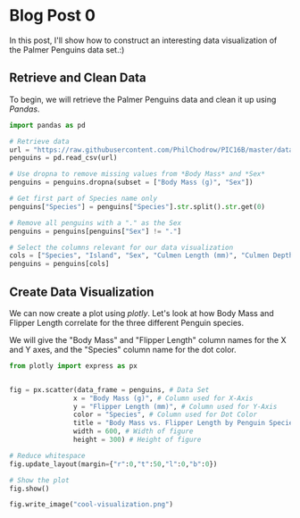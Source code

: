 # Blog Post 0
In this post, I'll show how to construct an interesting data visualization of the Palmer Penguins data set.:) 

## Retrieve and Clean Data
To begin, we will retrieve the Palmer Penguins data and clean it up using *Pandas*. 


```python
import pandas as pd

# Retrieve data
url = "https://raw.githubusercontent.com/PhilChodrow/PIC16B/master/datasets/palmer_penguins.csv"
penguins = pd.read_csv(url)

# Use dropna to remove missing values from *Body Mass* and *Sex*
penguins = penguins.dropna(subset = ["Body Mass (g)", "Sex"])

# Get first part of Species name only 
penguins["Species"] = penguins["Species"].str.split().str.get(0)

# Remove all penguins with a "." as the Sex
penguins = penguins[penguins["Sex"] != "."]

# Select the columns relevant for our data visualization
cols = ["Species", "Island", "Sex", "Culmen Length (mm)", "Culmen Depth (mm)", "Flipper Length (mm)", "Body Mass (g)"]
penguins = penguins[cols]
```

## Create Data Visualization
We can now create a plot using *plotly*. 
Let's look at how Body Mass and Flipper Length correlate for the three different Penguin species.

We will give the "Body Mass" and "Flipper Length" column names for the X and Y axes, and the "Species"
column name for the dot color.



```python
from plotly import express as px


fig = px.scatter(data_frame = penguins, # Data Set
                x = "Body Mass (g)", # Column used for X-Axis 
                y = "Flipper Length (mm)", # Column used for Y-Axis 
                color = "Species", # Column used for Dot Color
                title = "Body Mass vs. Flipper Length by Penguin Species", # Title of plot 
                width = 600, # Width of figure 
                height = 300) # Height of figure 

# Reduce whitespace
fig.update_layout(margin={"r":0,"t":50,"l":0,"b":0})

# Show the plot
fig.show()

fig.write_image("cool-visualization.png")
```


<div>                            <div id="d828e697-92e3-40e2-972a-1b84bea9f80c" class="plotly-graph-div" style="height:300px; width:600px;"></div>            <script type="text/javascript">                require(["plotly"], function(Plotly) {                    window.PLOTLYENV=window.PLOTLYENV || {};                                    if (document.getElementById("d828e697-92e3-40e2-972a-1b84bea9f80c")) {                    Plotly.newPlot(                        "d828e697-92e3-40e2-972a-1b84bea9f80c",                        [{"hovertemplate":"Species=Adelie<br>Body Mass (g)=%{x}<br>Flipper Length (mm)=%{y}<extra></extra>","legendgroup":"Adelie","marker":{"color":"#636efa","symbol":"circle"},"mode":"markers","name":"Adelie","orientation":"v","showlegend":true,"x":[3750.0,3800.0,3250.0,3450.0,3650.0,3625.0,4675.0,3200.0,3800.0,4400.0,3700.0,3450.0,4500.0,3325.0,4200.0,3400.0,3600.0,3800.0,3950.0,3800.0,3800.0,3550.0,3200.0,3150.0,3950.0,3250.0,3900.0,3300.0,3900.0,3325.0,4150.0,3950.0,3550.0,3300.0,4650.0,3150.0,3900.0,3100.0,4400.0,3000.0,4600.0,3425.0,3450.0,4150.0,3500.0,4300.0,3450.0,4050.0,2900.0,3700.0,3550.0,3800.0,2850.0,3750.0,3150.0,4400.0,3600.0,4050.0,2850.0,3950.0,3350.0,4100.0,3050.0,4450.0,3600.0,3900.0,3550.0,4150.0,3700.0,4250.0,3700.0,3900.0,3550.0,4000.0,3200.0,4700.0,3800.0,4200.0,3350.0,3550.0,3800.0,3500.0,3950.0,3600.0,3550.0,4300.0,3400.0,4450.0,3300.0,4300.0,3700.0,4350.0,2900.0,4100.0,3725.0,4725.0,3075.0,4250.0,2925.0,3550.0,3750.0,3900.0,3175.0,4775.0,3825.0,4600.0,3200.0,4275.0,3900.0,4075.0,2900.0,3775.0,3350.0,3325.0,3150.0,3500.0,3450.0,3875.0,3050.0,4000.0,3275.0,4300.0,3050.0,4000.0,3325.0,3500.0,3500.0,4475.0,3425.0,3900.0,3175.0,3975.0,3400.0,4250.0,3400.0,3475.0,3050.0,3725.0,3000.0,3650.0,4250.0,3475.0,3450.0,3750.0,3700.0,4000.0],"xaxis":"x","y":[181.0,186.0,195.0,193.0,190.0,181.0,195.0,182.0,191.0,198.0,185.0,195.0,197.0,184.0,194.0,174.0,180.0,189.0,185.0,180.0,187.0,183.0,187.0,172.0,180.0,178.0,178.0,188.0,184.0,195.0,196.0,190.0,180.0,181.0,184.0,182.0,195.0,186.0,196.0,185.0,190.0,182.0,190.0,191.0,186.0,188.0,190.0,200.0,187.0,191.0,186.0,193.0,181.0,194.0,185.0,195.0,185.0,192.0,184.0,192.0,195.0,188.0,190.0,198.0,190.0,190.0,196.0,197.0,190.0,195.0,191.0,184.0,187.0,195.0,189.0,196.0,187.0,193.0,191.0,194.0,190.0,189.0,189.0,190.0,202.0,205.0,185.0,186.0,187.0,208.0,190.0,196.0,178.0,192.0,192.0,203.0,183.0,190.0,193.0,184.0,199.0,190.0,181.0,197.0,198.0,191.0,193.0,197.0,191.0,196.0,188.0,199.0,189.0,189.0,187.0,198.0,176.0,202.0,186.0,199.0,191.0,195.0,191.0,210.0,190.0,197.0,193.0,199.0,187.0,190.0,191.0,200.0,185.0,193.0,193.0,187.0,188.0,190.0,192.0,185.0,190.0,184.0,195.0,193.0,187.0,201.0],"yaxis":"y","type":"scatter"},{"hovertemplate":"Species=Chinstrap<br>Body Mass (g)=%{x}<br>Flipper Length (mm)=%{y}<extra></extra>","legendgroup":"Chinstrap","marker":{"color":"#EF553B","symbol":"circle"},"mode":"markers","name":"Chinstrap","orientation":"v","showlegend":true,"x":[3500.0,3900.0,3650.0,3525.0,3725.0,3950.0,3250.0,3750.0,4150.0,3700.0,3800.0,3775.0,3700.0,4050.0,3575.0,4050.0,3300.0,3700.0,3450.0,4400.0,3600.0,3400.0,2900.0,3800.0,3300.0,4150.0,3400.0,3800.0,3700.0,4550.0,3200.0,4300.0,3350.0,4100.0,3600.0,3900.0,3850.0,4800.0,2700.0,4500.0,3950.0,3650.0,3550.0,3500.0,3675.0,4450.0,3400.0,4300.0,3250.0,3675.0,3325.0,3950.0,3600.0,4050.0,3350.0,3450.0,3250.0,4050.0,3800.0,3525.0,3950.0,3650.0,3650.0,4000.0,3400.0,3775.0,4100.0,3775.0],"xaxis":"x","y":[192.0,196.0,193.0,188.0,197.0,198.0,178.0,197.0,195.0,198.0,193.0,194.0,185.0,201.0,190.0,201.0,197.0,181.0,190.0,195.0,181.0,191.0,187.0,193.0,195.0,197.0,200.0,200.0,191.0,205.0,187.0,201.0,187.0,203.0,195.0,199.0,195.0,210.0,192.0,205.0,210.0,187.0,196.0,196.0,196.0,201.0,190.0,212.0,187.0,198.0,199.0,201.0,193.0,203.0,187.0,197.0,191.0,203.0,202.0,194.0,206.0,189.0,195.0,207.0,202.0,193.0,210.0,198.0],"yaxis":"y","type":"scatter"},{"hovertemplate":"Species=Gentoo<br>Body Mass (g)=%{x}<br>Flipper Length (mm)=%{y}<extra></extra>","legendgroup":"Gentoo","marker":{"color":"#00cc96","symbol":"circle"},"mode":"markers","name":"Gentoo","orientation":"v","showlegend":true,"x":[4500.0,5700.0,4450.0,5700.0,5400.0,4550.0,4800.0,5200.0,4400.0,5150.0,4650.0,5550.0,4650.0,5850.0,4200.0,5850.0,4150.0,6300.0,4800.0,5350.0,5700.0,5000.0,4400.0,5050.0,5000.0,5100.0,5650.0,4600.0,5550.0,5250.0,4700.0,5050.0,6050.0,5150.0,5400.0,4950.0,5250.0,4350.0,5350.0,3950.0,5700.0,4300.0,4750.0,5550.0,4900.0,4200.0,5400.0,5100.0,5300.0,4850.0,5300.0,4400.0,5000.0,4900.0,5050.0,4300.0,5000.0,4450.0,5550.0,4200.0,5300.0,4400.0,5650.0,4700.0,5700.0,5800.0,4700.0,5550.0,4750.0,5000.0,5100.0,5200.0,4700.0,5800.0,4600.0,6000.0,4750.0,5950.0,4625.0,5450.0,4725.0,5350.0,4750.0,5600.0,4600.0,5300.0,4875.0,5550.0,4950.0,5400.0,4750.0,5650.0,4850.0,5200.0,4925.0,4875.0,4625.0,5250.0,4850.0,5600.0,4975.0,5500.0,5500.0,4700.0,5500.0,4575.0,5500.0,5000.0,5950.0,4650.0,5500.0,4375.0,5850.0,6000.0,4925.0,4850.0,5750.0,5200.0,5400.0],"xaxis":"x","y":[211.0,230.0,210.0,218.0,215.0,210.0,211.0,219.0,209.0,215.0,214.0,216.0,214.0,213.0,210.0,217.0,210.0,221.0,209.0,222.0,218.0,215.0,213.0,215.0,215.0,215.0,215.0,210.0,220.0,222.0,209.0,207.0,230.0,220.0,220.0,213.0,219.0,208.0,208.0,208.0,225.0,210.0,216.0,222.0,217.0,210.0,225.0,213.0,215.0,210.0,220.0,210.0,225.0,217.0,220.0,208.0,220.0,208.0,224.0,208.0,221.0,214.0,231.0,219.0,230.0,229.0,220.0,223.0,216.0,221.0,221.0,217.0,216.0,230.0,209.0,220.0,215.0,223.0,212.0,221.0,212.0,224.0,212.0,228.0,218.0,218.0,212.0,230.0,218.0,228.0,212.0,224.0,214.0,226.0,216.0,222.0,203.0,225.0,219.0,228.0,215.0,228.0,215.0,210.0,219.0,208.0,209.0,216.0,229.0,213.0,230.0,217.0,230.0,222.0,214.0,215.0,222.0,212.0,213.0],"yaxis":"y","type":"scatter"}],                        {"template":{"data":{"bar":[{"error_x":{"color":"#2a3f5f"},"error_y":{"color":"#2a3f5f"},"marker":{"line":{"color":"#E5ECF6","width":0.5},"pattern":{"fillmode":"overlay","size":10,"solidity":0.2}},"type":"bar"}],"barpolar":[{"marker":{"line":{"color":"#E5ECF6","width":0.5},"pattern":{"fillmode":"overlay","size":10,"solidity":0.2}},"type":"barpolar"}],"carpet":[{"aaxis":{"endlinecolor":"#2a3f5f","gridcolor":"white","linecolor":"white","minorgridcolor":"white","startlinecolor":"#2a3f5f"},"baxis":{"endlinecolor":"#2a3f5f","gridcolor":"white","linecolor":"white","minorgridcolor":"white","startlinecolor":"#2a3f5f"},"type":"carpet"}],"choropleth":[{"colorbar":{"outlinewidth":0,"ticks":""},"type":"choropleth"}],"contour":[{"colorbar":{"outlinewidth":0,"ticks":""},"colorscale":[[0.0,"#0d0887"],[0.1111111111111111,"#46039f"],[0.2222222222222222,"#7201a8"],[0.3333333333333333,"#9c179e"],[0.4444444444444444,"#bd3786"],[0.5555555555555556,"#d8576b"],[0.6666666666666666,"#ed7953"],[0.7777777777777778,"#fb9f3a"],[0.8888888888888888,"#fdca26"],[1.0,"#f0f921"]],"type":"contour"}],"contourcarpet":[{"colorbar":{"outlinewidth":0,"ticks":""},"type":"contourcarpet"}],"heatmap":[{"colorbar":{"outlinewidth":0,"ticks":""},"colorscale":[[0.0,"#0d0887"],[0.1111111111111111,"#46039f"],[0.2222222222222222,"#7201a8"],[0.3333333333333333,"#9c179e"],[0.4444444444444444,"#bd3786"],[0.5555555555555556,"#d8576b"],[0.6666666666666666,"#ed7953"],[0.7777777777777778,"#fb9f3a"],[0.8888888888888888,"#fdca26"],[1.0,"#f0f921"]],"type":"heatmap"}],"heatmapgl":[{"colorbar":{"outlinewidth":0,"ticks":""},"colorscale":[[0.0,"#0d0887"],[0.1111111111111111,"#46039f"],[0.2222222222222222,"#7201a8"],[0.3333333333333333,"#9c179e"],[0.4444444444444444,"#bd3786"],[0.5555555555555556,"#d8576b"],[0.6666666666666666,"#ed7953"],[0.7777777777777778,"#fb9f3a"],[0.8888888888888888,"#fdca26"],[1.0,"#f0f921"]],"type":"heatmapgl"}],"histogram":[{"marker":{"pattern":{"fillmode":"overlay","size":10,"solidity":0.2}},"type":"histogram"}],"histogram2d":[{"colorbar":{"outlinewidth":0,"ticks":""},"colorscale":[[0.0,"#0d0887"],[0.1111111111111111,"#46039f"],[0.2222222222222222,"#7201a8"],[0.3333333333333333,"#9c179e"],[0.4444444444444444,"#bd3786"],[0.5555555555555556,"#d8576b"],[0.6666666666666666,"#ed7953"],[0.7777777777777778,"#fb9f3a"],[0.8888888888888888,"#fdca26"],[1.0,"#f0f921"]],"type":"histogram2d"}],"histogram2dcontour":[{"colorbar":{"outlinewidth":0,"ticks":""},"colorscale":[[0.0,"#0d0887"],[0.1111111111111111,"#46039f"],[0.2222222222222222,"#7201a8"],[0.3333333333333333,"#9c179e"],[0.4444444444444444,"#bd3786"],[0.5555555555555556,"#d8576b"],[0.6666666666666666,"#ed7953"],[0.7777777777777778,"#fb9f3a"],[0.8888888888888888,"#fdca26"],[1.0,"#f0f921"]],"type":"histogram2dcontour"}],"mesh3d":[{"colorbar":{"outlinewidth":0,"ticks":""},"type":"mesh3d"}],"parcoords":[{"line":{"colorbar":{"outlinewidth":0,"ticks":""}},"type":"parcoords"}],"pie":[{"automargin":true,"type":"pie"}],"scatter":[{"marker":{"colorbar":{"outlinewidth":0,"ticks":""}},"type":"scatter"}],"scatter3d":[{"line":{"colorbar":{"outlinewidth":0,"ticks":""}},"marker":{"colorbar":{"outlinewidth":0,"ticks":""}},"type":"scatter3d"}],"scattercarpet":[{"marker":{"colorbar":{"outlinewidth":0,"ticks":""}},"type":"scattercarpet"}],"scattergeo":[{"marker":{"colorbar":{"outlinewidth":0,"ticks":""}},"type":"scattergeo"}],"scattergl":[{"marker":{"colorbar":{"outlinewidth":0,"ticks":""}},"type":"scattergl"}],"scattermapbox":[{"marker":{"colorbar":{"outlinewidth":0,"ticks":""}},"type":"scattermapbox"}],"scatterpolar":[{"marker":{"colorbar":{"outlinewidth":0,"ticks":""}},"type":"scatterpolar"}],"scatterpolargl":[{"marker":{"colorbar":{"outlinewidth":0,"ticks":""}},"type":"scatterpolargl"}],"scatterternary":[{"marker":{"colorbar":{"outlinewidth":0,"ticks":""}},"type":"scatterternary"}],"surface":[{"colorbar":{"outlinewidth":0,"ticks":""},"colorscale":[[0.0,"#0d0887"],[0.1111111111111111,"#46039f"],[0.2222222222222222,"#7201a8"],[0.3333333333333333,"#9c179e"],[0.4444444444444444,"#bd3786"],[0.5555555555555556,"#d8576b"],[0.6666666666666666,"#ed7953"],[0.7777777777777778,"#fb9f3a"],[0.8888888888888888,"#fdca26"],[1.0,"#f0f921"]],"type":"surface"}],"table":[{"cells":{"fill":{"color":"#EBF0F8"},"line":{"color":"white"}},"header":{"fill":{"color":"#C8D4E3"},"line":{"color":"white"}},"type":"table"}]},"layout":{"annotationdefaults":{"arrowcolor":"#2a3f5f","arrowhead":0,"arrowwidth":1},"autotypenumbers":"strict","coloraxis":{"colorbar":{"outlinewidth":0,"ticks":""}},"colorscale":{"diverging":[[0,"#8e0152"],[0.1,"#c51b7d"],[0.2,"#de77ae"],[0.3,"#f1b6da"],[0.4,"#fde0ef"],[0.5,"#f7f7f7"],[0.6,"#e6f5d0"],[0.7,"#b8e186"],[0.8,"#7fbc41"],[0.9,"#4d9221"],[1,"#276419"]],"sequential":[[0.0,"#0d0887"],[0.1111111111111111,"#46039f"],[0.2222222222222222,"#7201a8"],[0.3333333333333333,"#9c179e"],[0.4444444444444444,"#bd3786"],[0.5555555555555556,"#d8576b"],[0.6666666666666666,"#ed7953"],[0.7777777777777778,"#fb9f3a"],[0.8888888888888888,"#fdca26"],[1.0,"#f0f921"]],"sequentialminus":[[0.0,"#0d0887"],[0.1111111111111111,"#46039f"],[0.2222222222222222,"#7201a8"],[0.3333333333333333,"#9c179e"],[0.4444444444444444,"#bd3786"],[0.5555555555555556,"#d8576b"],[0.6666666666666666,"#ed7953"],[0.7777777777777778,"#fb9f3a"],[0.8888888888888888,"#fdca26"],[1.0,"#f0f921"]]},"colorway":["#636efa","#EF553B","#00cc96","#ab63fa","#FFA15A","#19d3f3","#FF6692","#B6E880","#FF97FF","#FECB52"],"font":{"color":"#2a3f5f"},"geo":{"bgcolor":"white","lakecolor":"white","landcolor":"#E5ECF6","showlakes":true,"showland":true,"subunitcolor":"white"},"hoverlabel":{"align":"left"},"hovermode":"closest","mapbox":{"style":"light"},"paper_bgcolor":"white","plot_bgcolor":"#E5ECF6","polar":{"angularaxis":{"gridcolor":"white","linecolor":"white","ticks":""},"bgcolor":"#E5ECF6","radialaxis":{"gridcolor":"white","linecolor":"white","ticks":""}},"scene":{"xaxis":{"backgroundcolor":"#E5ECF6","gridcolor":"white","gridwidth":2,"linecolor":"white","showbackground":true,"ticks":"","zerolinecolor":"white"},"yaxis":{"backgroundcolor":"#E5ECF6","gridcolor":"white","gridwidth":2,"linecolor":"white","showbackground":true,"ticks":"","zerolinecolor":"white"},"zaxis":{"backgroundcolor":"#E5ECF6","gridcolor":"white","gridwidth":2,"linecolor":"white","showbackground":true,"ticks":"","zerolinecolor":"white"}},"shapedefaults":{"line":{"color":"#2a3f5f"}},"ternary":{"aaxis":{"gridcolor":"white","linecolor":"white","ticks":""},"baxis":{"gridcolor":"white","linecolor":"white","ticks":""},"bgcolor":"#E5ECF6","caxis":{"gridcolor":"white","linecolor":"white","ticks":""}},"title":{"x":0.05},"xaxis":{"automargin":true,"gridcolor":"white","linecolor":"white","ticks":"","title":{"standoff":15},"zerolinecolor":"white","zerolinewidth":2},"yaxis":{"automargin":true,"gridcolor":"white","linecolor":"white","ticks":"","title":{"standoff":15},"zerolinecolor":"white","zerolinewidth":2}}},"xaxis":{"anchor":"y","domain":[0.0,1.0],"title":{"text":"Body Mass (g)"}},"yaxis":{"anchor":"x","domain":[0.0,1.0],"title":{"text":"Flipper Length (mm)"}},"legend":{"title":{"text":"Species"},"tracegroupgap":0},"title":{"text":"Body Mass vs. Flipper Length by Penguin Species"},"height":300,"width":600,"margin":{"r":0,"t":50,"l":0,"b":0}},                        {"responsive": true}                    ).then(function(){

var gd = document.getElementById('d828e697-92e3-40e2-972a-1b84bea9f80c');
var x = new MutationObserver(function (mutations, observer) {{
        var display = window.getComputedStyle(gd).display;
        if (!display || display === 'none') {{
            console.log([gd, 'removed!']);
            Plotly.purge(gd);
            observer.disconnect();
        }}
}});

// Listen for the removal of the full notebook cells
var notebookContainer = gd.closest('#notebook-container');
if (notebookContainer) {{
    x.observe(notebookContainer, {childList: true});
}}

// Listen for the clearing of the current output cell
var outputEl = gd.closest('.output');
if (outputEl) {{
    x.observe(outputEl, {childList: true});
}}

                        })                };                });            </script>        </div>



```python
![cool-visualization.png](/images/cool-visualization.png)
```

    /bin/bash: -c: line 0: syntax error near unexpected token `/images/cool-visualization.png'
    /bin/bash: -c: line 0: `[cool-visualization.png](/images/cool-visualization.png)'


## Woo!
Congratulations. You have now created an interesting visualization! 
